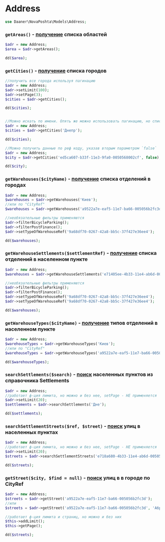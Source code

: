 # Address

```php
use Daaner\NovaPoshta\Models\Address;
```

### `getAreas()` - [получение](https://devcenter.novaposhta.ua/docs/services/556d7ccaa0fe4f08e8f7ce43/operations/556d9130a0fe4f08e8f7ce48) списка областей
```php
$adr = new Address;
$area = $adr->getAreas();

dd($area);
```


### `getCities()` - [получение](https://devcenter.novaposhta.ua/docs/services/556d7ccaa0fe4f08e8f7ce43/operations/556d885da0fe4f08e8f7ce46) списка городов
```php
//получить все города используя пагинацию
$adr = new Address;
$adr->setLimit(100);
$adr->setPage(3);
$cities = $adr->getCities();

dd($cities);


//Можно искать по имени. Опять же можно использовать пагинацию, но списки не большие, поэтому можно и без нее
$adr = new Address;
$cities = $adr->getCities('Днепр');

dd($cities);

//Можно получить данные по реф коду, указав вторым параметром `false`
$adr = new Address;
$city = $adr->getCities('ed5ca607-b33f-11e3-9fa0-0050568002cf', false);

dd($city);
```

### `getWarehouses($cityName)` - [получение](https://devcenter.novaposhta.ua/docs/services/556d7ccaa0fe4f08e8f7ce43/operations/556d8211a0fe4f08e8f7ce45) списка отделений в городах
```php
$adr = new Address;
$warehouses = $adr->getWarehouses('Киев');
//или по "CityRef"
$warehouses = $adr->getWarehouses('a9522a7e-eaf5-11e7-ba66-005056b2fc3d', false);

//необязательные фильтры применяются
$adr->filterBicycleParking();
$adr->filterPostFinance();
$adr->setTypeOfWarehouseRef('9a68df70-0267-42a8-bb5c-37f427e36ee4');

dd($warehouses);
```

### `getWarehouseSettlements($settlementRef)` - [получение](https://devcenter.novaposhta.ua/docs/services/556d7ccaa0fe4f08e8f7ce43/operations/556d8211a0fe4f08e8f7ce45) списка отделений в населенном пункте
```php
$adr = new Address;
$warehouses = $adr->getWarehouseSettlements('e71405ee-4b33-11e4-ab6d-005056801329');

//необязательные фильтры применяются
$adr->filterBicycleParking();
$adr->filterPostFinance();
$adr->setTypeOfWarehouseRef('9a68df70-0267-42a8-bb5c-37f427e36ee4');
$adr->setTypeOfWarehouseRef('9a68df70-0267-42a8-bb5c-37f427e36ee4');

dd($warehouses);
```

### `getWarehouseTypes($cityName)` - [получение](https://devcenter.novaposhta.ua/docs/services/556d7ccaa0fe4f08e8f7ce43/operations/556d8211a0fe4f08e8f7ce45) типов отделений в населенном пункте
```php
$adr = new Address;
$warehouseTypes = $adr->getWarehouseTypes('Киев');
//или по "CityRef"
$warehouseTypes = $adr->getWarehouseTypes('a9522a7e-eaf5-11e7-ba66-005056b2fc3d', false);

dd($warehouseTypes);
```

### `searchSettlements($search)` - [поиск](https://devcenter.novaposhta.ua/docs/services/556d7ccaa0fe4f08e8f7ce43/operations/58e5ebeceea27017bc851d67) населенных пунктов из справочника Settlements
```php
$adr = new Address;
//работает ф-ция лимита, но можно и без нее, setPage - НЕ применяется
$adr->setLimit(20);
$settlements = $adr->searchSettlements('Дне');

dd($settlements);
```

### `searchSettlementStreets($ref, $street)` - [поиск](https://devcenter.novaposhta.ua/docs/services/556d7ccaa0fe4f08e8f7ce43/operations/58e5f369eea27017540b58ac) улиц в населенных пунктах
```php
$adr = new Address;
//работает ф-ция лимита, но можно и без нее, setPage - НЕ применяется
$adr->setLimit(20);
$streets = $adr->searchSettlementStreets('e718a680-4b33-11e4-ab6d-005056801329', 'Шевченк');

dd($streets);
```

### `getStreet($city, $find = null)` - [поиск](https://devcenter.novaposhta.ua/docs/services/556d7ccaa0fe4f08e8f7ce43/operations/556d8db0a0fe4f08e8f7ce47) улиц в в городе по CityRef
```php
$adr = new Address;
$streets = $adr->getStreet('a9522a7e-eaf5-11e7-ba66-005056b2fc3d');
//или
$streets = $adr->getStreet('a9522a7e-eaf5-11e7-ba66-005056b2fc3d', 'Абри');

//работает ф-ция лимита и страниц, но можно и без них
$this->addLimit();
$this->getPage();

dd($streets);
```

